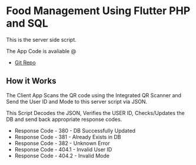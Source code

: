 # Food Management Using Flutter PHP and SQL

This is the server side script. 

The App Code is avaliable @
- [Git Repo](https://github.com/RatakondalaArun/Food-Management-client-app)

## How it Works 

The Client App Scans the QR code using the Integrated QR Scanner and Send the User ID and Mode to this server script via JSON.

This Script Decodes the JSON, Verifies the USER ID, Checks/Updates the DB and send back appropriate response codes.

- Response Code - 380 - DB Successfully Updated
- Response Code - 381 - Already Exists in DB
- Response Code - 382 - Unknown Error
- Response Code - 404.1 - Invalid User ID 
- Response Code - 404.2 - Invalid Mode 

